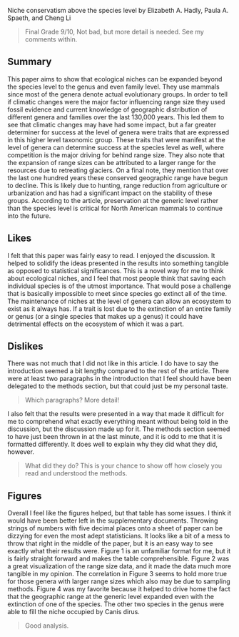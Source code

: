 Niche conservatism above the species level by Elizabeth A. Hadly, Paula A. Spaeth, and Cheng Li

> Final Grade 9/10, Not bad, but more detail is needed. See my comments within.

## Summary

This paper aims to show that ecological niches can be expanded beyond the species level to the genus and even family level.  They use mammals since most of the genera denote actual evolutionary groups.  In order to tell if climatic changes were the major factor influencing range size they used fossil evidence and current knowledge of geographic distribution of different genera and families over the last 130,000 years.  This led them to see that climatic changes may have had some impact, but a far greater determiner for success at the level of genera were traits that are expressed in this higher level taxonomic group.  These traits that were manifest at the level of genera can determine success at the species level as well, where competition is the major driving for behind range size.  They also note that the expansion of range sizes can be attributed to a larger range for the resources due to retreating glaciers.  On a final note, they mention that over the last one hundred years these conserved geographic range have begun to decline.  This is likely due to hunting, range reduction from agriculture or urbanization and has had a significant impact on the stability of these groups.  According to the article, preservation at the generic level rather than the species level is critical for North American mammals to continue into the future.

## Likes

I felt that this paper was fairly easy to read.  I enjoyed the discussion.  It helped to solidify the ideas presented in the results into something tangible as opposed to statistical significances.  This is a novel way for me to think about ecological niches, and I feel that most people think that saving each individual species is of the utmost importance.  That would pose a challenge that is basically impossible to meet since species go extinct all of the time.  The maintenance of niches at the level of genera can allow an ecosystem to exist as it always has.  If a trait is lost due to the extinction of an entire family or genus (or a single species that makes up a genus) it could have detrimental effects on the ecosystem of which it was a part.  

## Dislikes

There was not much that I did not like in this article.  I do have to say the introduction seemed a bit lengthy compared to the rest of the article.  There were at least two paragraphs in the introduction that I feel should have been delegated to the methods section, but that could just be my personal taste.  

> Which paragraphs? More detail!

I also felt that the results were presented in a way that made it difficult for me to comprehend what exactly everything meant without being told in the discussion, but the discussion made up for it.  The methods section seemed to have just been thrown in at the last minute, and it is odd to me that it is formatted differently.  It does well to explain why they did what they did, however.

> What did they do? This is your chance to show off how closely you read and understood the methods.

## Figures

Overall I feel like the figures helped, but that table has some issues.  I think it would have been better left in the supplementary documents.  Throwing strings of numbers with five decimal places onto a sheet of paper can be dizzying for even the most adept statisticians.  It looks like a bit of a mess to throw that right in the middle of the paper, but it is an easy way to see exactly what their results were.  Figure 1 is an unfamiliar format for me, but it is fairly straight forward and makes the table comprehensible.  Figure 2 was a great visualization of the range size data, and it made the data much more tangible in my opinion.  The correlation in Figure 3 seems to hold more true for those genera with larger range sizes which also may be due to sampling methods.  Figure 4 was my favorite because it helped to drive home the fact that the geographic range at the generic level expanded even with the extinction of one of the species.  The other two species in the genus were able to fill the niche occupied by Canis dirus.

> Good analysis.
